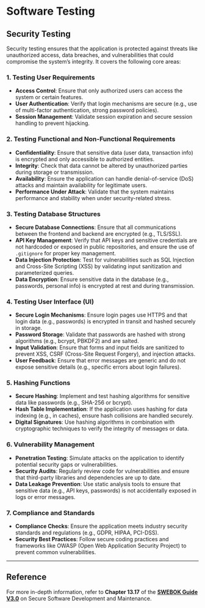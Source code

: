 # Software Testing

## Security Testing

Security testing ensures that the application is protected against threats like unauthorized access, data breaches, and vulnerabilities that could compromise the system’s integrity. It covers the following core areas:

### 1. Testing User Requirements
- **Access Control**: Ensure that only authorized users can access the system or certain features.
- **User Authentication**: Verify that login mechanisms are secure (e.g., use of multi-factor authentication, strong password policies).
- **Session Management**: Validate session expiration and secure session handling to prevent hijacking.

### 2. Testing Functional and Non-Functional Requirements
- **Confidentiality**: Ensure that sensitive data (user data, transaction info) is encrypted and only accessible to authorized entities.
- **Integrity**: Check that data cannot be altered by unauthorized parties during storage or transmission.
- **Availability**: Ensure the application can handle denial-of-service (DoS) attacks and maintain availability for legitimate users.
- **Performance Under Attack**: Validate that the system maintains performance and stability when under security-related stress.

### 3. Testing Database Structures
- **Secure Database Connections**: Ensure that all communications between the frontend and backend are encrypted (e.g., TLS/SSL).
- **API Key Management**: Verify that API keys and sensitive credentials are not hardcoded or exposed in public repositories, and ensure the use of `.gitignore` for proper key management.
- **Data Injection Protection**: Test for vulnerabilities such as SQL Injection and Cross-Site Scripting (XSS) by validating input sanitization and parameterized queries.
- **Data Encryption**: Ensure sensitive data in the database (e.g., passwords, personal info) is encrypted at rest and during transmission.

### 4. Testing User Interface (UI)
- **Secure Login Mechanisms**: Ensure login pages use HTTPS and that login data (e.g., passwords) is encrypted in transit and hashed securely in storage.
- **Password Storage**: Validate that passwords are hashed with strong algorithms (e.g., bcrypt, PBKDF2) and are salted.
- **Input Validation**: Ensure that forms and input fields are sanitized to prevent XSS, CSRF (Cross-Site Request Forgery), and injection attacks.
- **User Feedback**: Ensure that error messages are generic and do not expose sensitive details (e.g., specific errors about login failures).

### 5. Hashing Functions
- **Secure Hashing**: Implement and test hashing algorithms for sensitive data like passwords (e.g., SHA-256 or bcrypt).
- **Hash Table Implementation**: If the application uses hashing for data indexing (e.g., in caches), ensure hash collisions are handled securely.
- **Digital Signatures**: Use hashing algorithms in combination with cryptographic techniques to verify the integrity of messages or data.

### 6. Vulnerability Management
- **Penetration Testing**: Simulate attacks on the application to identify potential security gaps or vulnerabilities.
- **Security Audits**: Regularly review code for vulnerabilities and ensure that third-party libraries and dependencies are up to date.
- **Data Leakage Prevention**: Use static analysis tools to ensure that sensitive data (e.g., API keys, passwords) is not accidentally exposed in logs or error messages.

### 7. Compliance and Standards
- **Compliance Checks**: Ensure the application meets industry security standards and regulations (e.g., GDPR, HIPAA, PCI-DSS).
- **Security Best Practices**: Follow secure coding practices and frameworks like OWASP (Open Web Application Security Project) to prevent common vulnerabilities.

---

## Reference

For more in-depth information, refer to **Chapter 13.17** of the **[SWEBOK Guide V3.0](https://www.computer.org/education/bodies-of-knowledge/software-engineering)** on Secure Software Development and Maintenance.